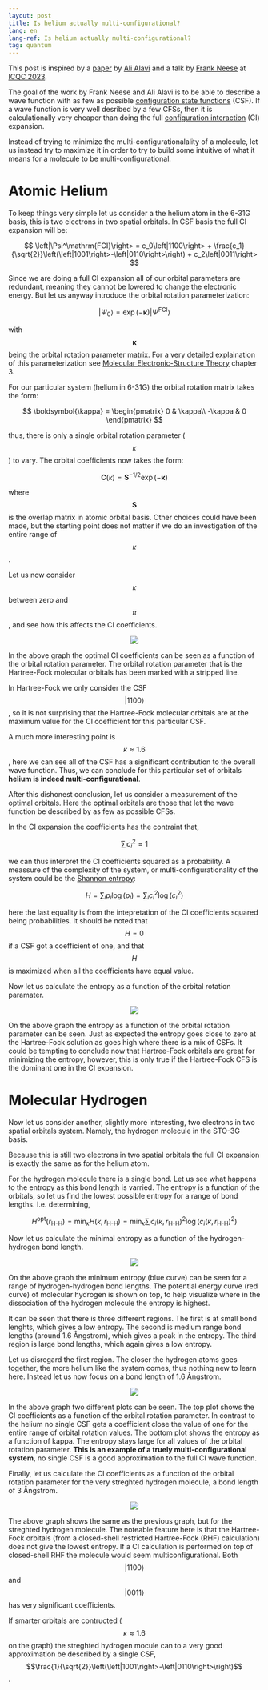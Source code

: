 ```yaml
---
layout: post
title: Is helium actually multi-configurational?
lang: en
lang-ref: Is helium actually multi-configurational?
tag: quantum
---
```


This post is inspired by a [paper](https://pubs.acs.org/doi/full/10.1021/acs.jpca.1c00397) by [Ali Alavi](https://scholar.google.com/citations?hl=en&user=gBDKS3UAAAAJ&view_op=list_works&sortby=pubdate) and a talk by [Frank Neese](https://scholar.google.com/citations?hl=en&user=HEyKeR4AAAAJ&view_op=list_works&sortby=pubdate) at [ICQC 2023](https://icqc2023.org/).

The goal of the work by Frank Neese and Ali Alavi is to be able to describe a wave function with as few as possible [configuration state functions](https://en.wikipedia.org/wiki/Configuration_state_function) (CSF).
If a wave function is very well desribed by a few CFSs, then it is calculationally very cheaper than doing the full [configuration interaction](https://en.wikipedia.org/wiki/Configuration_interaction) (CI) expansion.

Instead of trying to minimize the multi-configurationalality of a molecule, let us instead try to maximize it in order to try to build some intuitive of what it means for a molecule to be multi-configurational.

# Atomic Helium

To keep things very simple let us consider a the helium atom in the 6-31G basis, this is two electrons in two spatial orbitals.
In CSF basis the full CI expansion will be:

$$ \left|\Psi^\mathrm{FCI}\right> = c_0\left|1100\right> + \frac{c_1}{\sqrt{2}}\left(\left|1001\right>-\left|0110\right>\right) + c_2\left|0011\right> $$

Since we are doing a full CI expansion all of our orbital parameters are redundant, meaning they cannot be lowered to change the electronic energy.
But let us anyway introduce the orbital rotation parameterization:

$$ \left|\Psi_0\right> = \exp\left(-\boldsymbol{\kappa}\right)\left|\Psi^\mathrm{FCI}\right> $$

with $$\boldsymbol{\kappa}$$ being the orbital rotation parameter matrix.
For a very detailed explaination of this parameterization see [Molecular Electronic-Structure Theory](https://onlinelibrary.wiley.com/doi/book/10.1002/9781119019572) chapter 3.

For our particular system (helium in 6-31G) the orbital rotation matrix takes the form:

$$ \boldsymbol{\kappa} = \begin{pmatrix}
0 & \kappa\\
-\kappa & 0
\end{pmatrix} $$

thus, there is only a single orbital rotation parameter ($$\kappa$$) to vary.
The orbital coefficients now takes the form:

$$ \boldsymbol{C}\left(\kappa\right) = \boldsymbol{S}^{-1/2}\exp\left(-\boldsymbol{\kappa}\right) $$

where $$\boldsymbol{S}$$ is the overlap matrix in atomic orbital basis.
Other choices could have been made, but the starting point does not matter if we do an investigation of the entire range of $$\kappa$$.

Let us now consider $$\kappa$$ between zero and $$\pi$$, and see how this affects the CI coefficients.

<p align="center">
<img src="{{ site.baseurl }}/assets/plots/he_mc_vs_kappa.svg">
</p>

In the above graph the optimal CI coefficients can be seen as a function of the orbital rotation parameter.
The orbital rotation parameter that is the Hartree-Fock molecular orbitals has been marked with a stripped line.

In Hartree-Fock we only consider the CSF $$\left|1100\right>$$,
so it is not surprising that the Hartree-Fock molecular orbitals are at the maximum value for the CI coefficient for this particular CSF.

A much more interesting point is $$\kappa\approx 1.6$$,
here we can see all of the CSF has a significant contribution to the overall wave function.
Thus, we can conclude for this particular set of orbitals **helium is indeed multi-configurational**.

After this dishonest conclusion, let us consider a measurement of the optimal orbitals.
Here the optimal orbitals are those that let the wave function be described by as few as possible CFSs.

In the CI expansion the coefficients has the contraint that,

$$ \sum_i c_i^2 = 1 $$

we can thus interpret the CI coefficients squared as a probability.
A meassure of the complexity of the system, or multi-configurationality of the system could be the [Shannon entropy](https://en.wikipedia.org/wiki/Entropy_(information_theory)):

$$ H = \sum_i p_i\log\left(p_i\right) = \sum_i c_i^2\log\left(c_i^2\right) $$

here the last equality is from the intepretation of the CI coefficients squared being probabilities.
It should be noted that $$ H=0 $$ if a CSF got a coefficient of one, and that $$H$$ is maximized when all the coefficients have equal value.

Now let us calculate the entropy as a function of the orbital rotation paramater.

<p align="center">
<img src="{{ site.baseurl }}/assets/plots/he_entropy_vs_kappa.svg">
</p>

On the above graph the entropy as a function of the orbital rotation parameter can be seen.
Just as expected the entropy goes close to zero at the Hartree-Fock solution as goes high where there is a mix of CSFs.
It could be tempting to conclude now that Hartree-Fock orbitals are great for minimizing the entropy, however, this is only true if the Hartree-Fock CFS is the dominant one in the CI expansion.

# Molecular Hydrogen

Now let us consider another, slightly more interesting, two electrons in two spatial orbitals system.
Namely, the hydrogen molecule in the STO-3G basis.

Because this is still two electrons in two spatial orbitals the full CI expansion is exactly the same as for the helium atom.

For the hydrogen molecule there is a single bond.
Let us see what happens to the entropy as this bond length is varried.
The entropy is a function of the orbitals, so let us find the lowest possible entropy for a range of bond lengths.
I.e. determining,

$$ H^\mathrm{opt}\left(r_\text{H-H}\right) = \min_{\kappa}H\left(\kappa, r_\text{H-H}\right) = \min_{\kappa}\sum_i c_i\left(\kappa, r_\text{H-H}\right)^2\log\left(c_i\left(\kappa, r_\text{H-H}\right)^2\right) $$

Now let us calculate the minimal entropy as a function of the hydrogen-hydrogen bond length.

<p align="center">
<img src="{{ site.baseurl }}/assets/plots/h2_mc_scan.svg">
</p>

On the above graph the minimum entropy (blue curve) can be seen for a range of hydrogen-hydrogen bond lengths.
The potential energy curve (red curve) of molecular hydrogen is shown on top, to help visualize where in the dissociation of the hydrogen molecule the entropy is highest.

It can be seen that there is three different regions.
The first is at small bond lenghts, which gives a low entropy.
The second is medium range bond lengths (around 1.6 Ångstrom), which gives a peak in the entropy.
The third region is large bond lengths, which again gives a low entropy.

Let us disregard the first region.
The closer the hydrogen atoms goes together, the more helium like the system comes, thus nothing new to learn here.
Instead let us now focus on a bond length of 1.6 Ångstrom.

<p align="center">
<img src="{{ site.baseurl }}/assets/plots/h2_kappa_medium.svg">
</p>

In the above graph two different plots can be seen.
The top plot shows the CI coefficients as a function of the orbital rotation parameter.
In contrast to the helium no single CSF gets a coefficient close the value of one for the entire range of orbital rotation values.
The bottom plot shows the entropy as a function of kappa.
The entropy stays large for all values of the orbital rotation parameter.
**This is an example of a truely multi-configurational system**, no single CSF is a good approximation to the full CI wave function.

Finally, let us calculate the CI coefficients as a function of the orbital rotation parameter for the very streghted hydrogen molecule, a bond length of 3 Ångstrom.

<p align="center">
<img src="{{ site.baseurl }}/assets/plots/h2_kappa_long.svg">
</p>

The above graph shows the same as the previous graph, but for the streghted hydrogen molecule.
The noteable feature here is that the Hartree-Fock orbitals (from a closed-shell restricted Hartree-Fock (RHF) calculation) does not give the lowest entropy.
If a CI calculation is performed on top of closed-shell RHF the molecule would seem multiconfigurational.
Both $$\left|1100\right>$$ and $$\left|0011\right>$$ has very significant coefficients.

If smarter orbitals are contructed ($$\kappa\approx1.6$$ on the graph) the streghted hydrogen mocule can to a very good approximation be described by a single CSF,
$$\frac{1}{\sqrt{2}}\left(\left|1001\right>-\left|0110\right>\right)$$.
